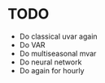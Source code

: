 # TODO

* Do classical uvar again
* Do VAR
* Do multiseasonal mvar
* Do neural network
* Do again for hourly
